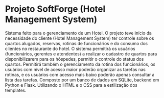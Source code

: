 # Projeto SoftForge (Hotel Management System)

Sistema feito para o gerenciamento de um Hotel. O projeto teve início da necessidade do cliente (Hotel Management System) ter controle sobre os quartos alugados, reservas, rotinas de funcionários e do consumo dos clientes no restaurante do hotel. O sistema permitirá os usuários (funcionários, gerentes e atendentes) a realizar o cadastro de quartos para disponibilizarem para os hóspedes, permitir o controle do status dos quartos.
Permitirá também o gerenciamento da rotina dos funcionários, os usuários com nível de acesso maior poderão organizar as tarefas nas rotinas, e os usuários com acesso mais baixo poderão apenas consultar a lista das tarefas. 
Composto por um banco de dados em SQLite, backend em Python e Flask. Utilizando o HTML e o CSS para a estilização dos templates.
